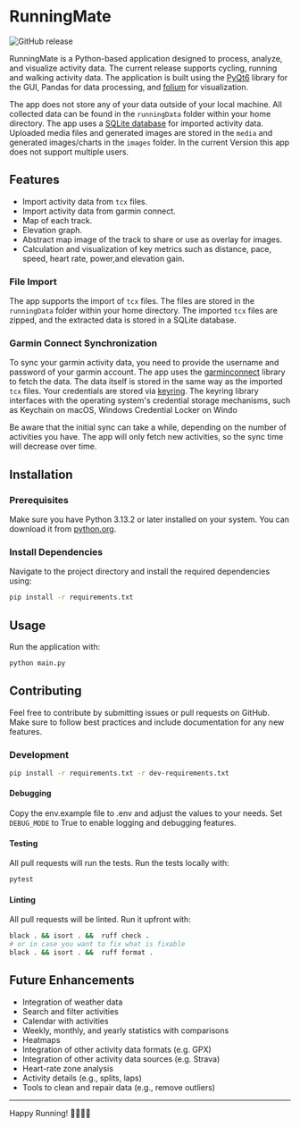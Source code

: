 # RunningMate

![GitHub release](https://img.shields.io/github/v/release/axelmichel/runningmate?include_prereleases)

RunningMate is a Python-based application designed to process, analyze, and visualize activity data. The current release supports cycling, running and walking activity data. The application is built using the [PyQt6](https://pypi.org/project/PyQt6/) library for the GUI, Pandas for data processing, and [folium](https://python-visualization.github.io/folium/latest/) for visualization.

The app does not store any of your data outside of your local machine. All collected data can be found in the `runningData` folder within your home directory. The app uses a [SQLite database](https://www.sqlite.org/) for imported activity data.
Uploaded media files and generated images are stored in the `media` and generated images/charts in the `images` folder. In the current Version this app does not support multiple users.

## Features
- Import activity data from `tcx` files.
- Import activity data from garmin connect.
- Map of each track.
- Elevation graph.
- Abstract map image of the track to share or use as overlay for images.
- Calculation and visualization of key metrics such as distance, pace, speed, heart rate, power,and elevation gain.

### File Import
The app supports the import of `tcx` files. The files are stored in the `runningData` folder within your home directory. The imported `tcx` files are zipped, and the extracted data is stored in a SQLite database.


### Garmin Connect Synchronization
To sync your garmin activity data, you need to provide the username and password of your garmin account. The app uses the [garminconnect](https://pypi.org/project/garminconnect/) library to fetch the data. 
The data itself is stored in the same way as the imported `tcx` files. Your credentials are stored via [keyring](https://pypi.org/project/keyring/). 
The keyring library interfaces with the operating system's credential storage mechanisms, such as Keychain on macOS, Windows Credential Locker on Windo

Be aware that the initial sync can take a while, depending on the number of activities you have. The app will only fetch new activities, so the sync time will decrease over time.
## Installation

### Prerequisites
Make sure you have Python 3.13.2 or later installed on your system. You can download it from [python.org](https://www.python.org/downloads/).

### Install Dependencies
Navigate to the project directory and install the required dependencies using:

```sh
pip install -r requirements.txt
```

## Usage

Run the application with:
   ```sh
   python main.py
   ```

## Contributing
Feel free to contribute by submitting issues or pull requests on GitHub. Make sure to follow best practices and include documentation for any new features.

### Development
```sh
pip install -r requirements.txt -r dev-requirements.txt
```

#### Debugging
Copy the env.example file to .env and adjust the values to your needs. Set `DEBUG_MODE` to True to enable logging and debugging features.

#### Testing
All pull requests will run the tests. Run the tests locally with:

```sh 
pytest
```

#### Linting
All pull requests will be linted. Run it upfront with:

```sh
black . && isort . &&  ruff check .
# or in case you want to fix what is fixable
black . && isort . &&  ruff format .
```


## Future Enhancements
- Integration of weather data
- Search and filter activities
- Calendar with activities
- Weekly, monthly, and yearly statistics with comparisons
- Heatmaps
- Integration of other activity data formats (e.g. GPX)
- Integration of other activity data sources (e.g. Strava)
- Heart-rate zone analysis
- Activity details (e.g., splits, laps)
- Tools to clean and repair data (e.g., remove outliers)


---

Happy Running! 🏃‍♂️🏃‍♀️
